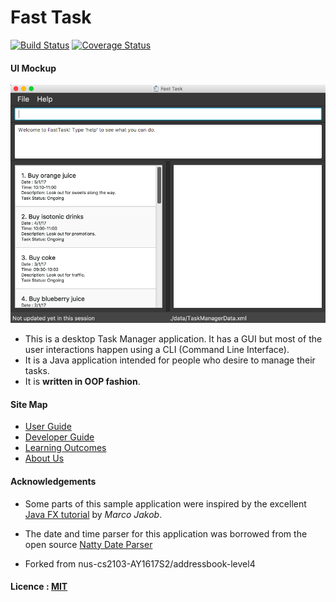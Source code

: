 # Fast Task

[![Build Status](https://travis-ci.org/CS2103JAN2017-F11-B2/main.svg?branch=master)](https://travis-ci.org/CS2103JAN2017-F11-B2/main)
[![Coverage Status](https://coveralls.io/repos/github/CS2103JAN2017-F11-B2/main/badge.png?branch=master)](https://coveralls.io/github/CS2103JAN2017-F11-B2/main?branch=master)

#### UI Mockup
<img src="docs/images/UIFinal.png" width="600"><br>

* This is a desktop Task Manager application. It has a GUI but most of the user interactions happen using
  a CLI (Command Line Interface).
* It is a Java  application intended for people who desire to manage their tasks.
* It is **written in OOP fashion**. 

#### Site Map
* [User Guide](docs/UserGuide.md)
* [Developer Guide](docs/DeveloperGuide.md)
* [Learning Outcomes](docs/LearningOutcomes.md)
* [About Us](docs/AboutUs.md)

#### Acknowledgements

* Some parts of this sample application were inspired by the excellent
  [Java FX tutorial](http://code.makery.ch/library/javafx-8-tutorial/) by *Marco Jakob*.
  
* The date and time parser for this application was borrowed from the open source [Natty Date Parser](http://natty.joestelmach.com/)
  
* Forked from nus-cs2103-AY1617S2/addressbook-level4

#### Licence : [MIT](LICENSE)
